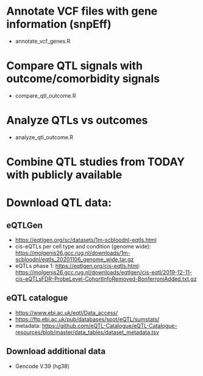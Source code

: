 # Annotate VCF files with gene information (snpEff)
- annotate_vcf_genes.R

# Compare QTL signals with outcome/comorbidity signals
- compare_qtl_outcome.R

# Analyze QTLs vs outcomes
- analyze_qtl_outcome.R




# Combine QTL studies from TODAY with publicly available

# Download QTL data:
## eQTLGen
- https://eqtlgen.org/sc/datasets/1m-scbloodnl-eqtls.html
- cis-eQTLs per cell type and condition (genome wide): https://molgenis26.gcc.rug.nl/downloads/1m-scbloodnl/eqtls_20201106_genome_wide.tar.gz
- eQTLs phase 1: https://eqtlgen.org/cis-eqtls.html: https://molgenis26.gcc.rug.nl/downloads/eqtlgen/cis-eqtl/2019-12-11-cis-eQTLsFDR-ProbeLevel-CohortInfoRemoved-BonferroniAdded.txt.gz

## eQTL catalogue
- https://www.ebi.ac.uk/eqtl/Data_access/
- https://ftp.ebi.ac.uk/pub/databases/spot/eQTL/sumstats/
- metadata: https://github.com/eQTL-Catalogue/eQTL-Catalogue-resources/blob/master/data_tables/dataset_metadata.tsv

## Download additional data
- Gencode V.39 (hg38)

